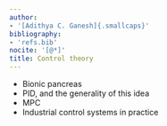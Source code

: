 ```yaml
---
author:
- '[Adithya C. Ganesh]{.smallcaps}'
bibliography:
- 'refs.bib'
nocite: '[@*]'
title: Control theory
---
```


- Bionic pancreas
- PID, and the generality of this idea
- MPC
- Industrial control systems in practice
